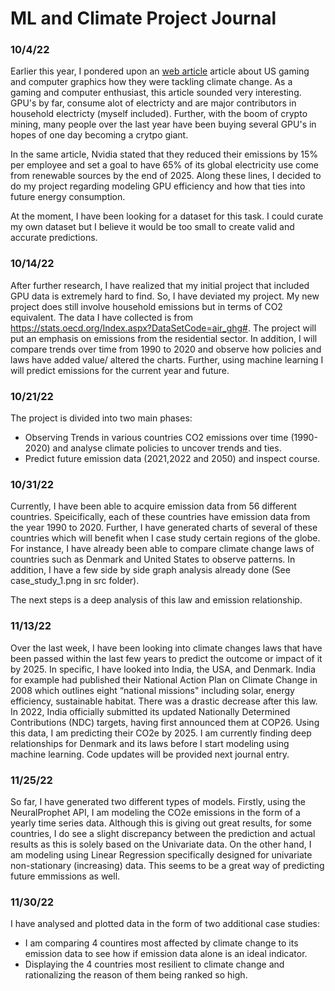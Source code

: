 # ML and Climate Project Journal


### 10/4/22

Earlier this year, I pondered upon an [web article](https://sustainabilitymag.com/esg/how-nvidia-fighting-climate-change-omniverse) article about US gaming and computer graphics how they were tackling climate change. As a gaming and computer enthusiast, this article sounded very interesting. GPU's by far, consume alot of electricty and are major contributors in household electricty (myself included). Further, with the boom of crypto mining, many people over the last year have been buying several GPU's in hopes of one day becoming a crytpo giant. 

In the same article, Nvidia stated that they reduced their emissions by 15% per employee and set a goal to have 65% of its global electricity use come from renewable sources by the end of 2025. Along these lines, I decided to do my project regarding modeling GPU efficiency and how that ties into future energy consumption.

At the moment, I have been looking for a dataset for this task. I could curate my own dataset but I believe it would be too small to create valid and accurate predictions.

### 10/14/22 

After further research, I have realized that my initial project that included GPU data is extremely hard to find. So, I have deviated my project. My new project does still involve household emissions but in terms of CO2 equivalent. The data I have collected is from https://stats.oecd.org/Index.aspx?DataSetCode=air_ghg#. The project will put an emphasis on emissions from the residential sector. In addition, I will compare trends over time from 1990 to 2020 and observe how policies and laws have added value/ altered the charts. Further, using machine learning I will predict emissions for the current year and future.

### 10/21/22

The project is divided into two main phases: 
- Observing Trends in various countries CO2 emissions over time (1990-2020) and analyse climate policies to uncover trends and ties.
- Predict future emission data (2021,2022 and 2050) and inspect course.

### 10/31/22

Currently, I have been able to acquire emission data from 56 different countries. Speicifically, each of these countries have emission data from the year 1990 to 2020.
Further, I have generated charts of several of these countries which will benefit when I case study certain regions of the globe. For instance, I have already been able to compare climate change laws of countries such as Denmark and United States to observe patterns. In addition, I have a few side by side graph analysis already done (See case_study_1.png in src folder). 

The next steps is a deep analysis of this law and emission relationship. 

### 11/13/22

Over the last week, I have been looking into climate changes laws that have been passed within the last few years to predict the outcome or impact of it by 2025. In specific, I have looked into India, the USA, and Denmark. India for example had published their National Action Plan on Climate Change in 2008 which outlines eight “national missions" including solar, energy efficiency, sustainable habitat. There was a drastic decrease after this law. In 2022, India officially submitted its updated Nationally Determined Contributions (NDC) targets, having first announced them at COP26. Using this data, I am predicting their CO2e by 2025. I am currently finding deep relationships for Denmark and its laws before I start modeling using machine learning. Code updates will be provided next journal entry.

### 11/25/22

So far, I have generated two different types of models. Firstly, using the NeuralProphet API, I am modeling the CO2e emissions in the form of a yearly time series data. Although this is giving out great results, for some countries, I do see a slight discrepancy between the prediction and actual results as this is solely based on the Univariate data. On the other hand, I am modeling using Linear Regression specifically designed for univariate non-stationary (increasing) data. This seems to be a great way of predicting future emmissions as well.


### 11/30/22

I have analysed and plotted data in the form of two additional case studies:
 - I am comparing 4 countires most affected by climate change to its emission data to see how if emission data alone is an ideal indicator.
 - Displaying the 4 countries most resilient to climate change and rationalizing the reason of them being ranked so high.


